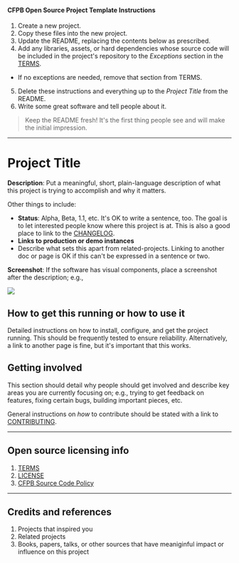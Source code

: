 #### CFPB Open Source Project Template Instructions

1. Create a new project.
2. Copy these files into the new project.
3. Update the README, replacing the contents below as prescribed.
4. Add any libraries, assets, or hard dependencies whose source code will be included
   in the project's repository to the _Exceptions_ section in the [TERMS](TERMS.md).
  - If no exceptions are needed, remove that section from TERMS.
5. Delete these instructions and everything up to the _Project Title_ from the README.
6. Write some great software and tell people about it.

> Keep the README fresh! It's the first thing people see and will make the initial impression.

----

# Project Title

<!-- start-description -->
**Description**:  Put a meaningful, short, plain-language description of what
this project is trying to accomplish and why it matters.

Other things to include:

  - **Status**:  Alpha, Beta, 1.1, etc. It's OK to write a sentence, too. The goal is to let interested people know where this project is at. This is also a good place to link to the [CHANGELOG](CHANGELOG.md).
  - **Links to production or demo instances**
  - Describe what sets this apart from related-projects. Linking to another doc or page is OK if this can't be expressed in a sentence or two.


**Screenshot**: If the software has visual components, place a screenshot after the description; e.g.,

![](https://raw.githubusercontent.com/cfpb/open-source-project-template/master/screenshot.png)
<!-- end-description -->

## How to get this running or how to use it

Detailed instructions on how to install, configure, and get the project running.
This should be frequently tested to ensure reliability. Alternatively, a link to
another page is fine, but it's important that this works.


## Getting involved

This section should detail why people should get involved and describe key areas you are
currently focusing on; e.g., trying to get feedback on features, fixing certain bugs, building
important pieces, etc.

General instructions on _how_ to contribute should be stated with a link to [CONTRIBUTING](CONTRIBUTING.md).


----

## Open source licensing info
1. [TERMS](TERMS.md)
2. [LICENSE](LICENSE)
3. [CFPB Source Code Policy](https://github.com/cfpb/source-code-policy/)


----

## Credits and references

1. Projects that inspired you
2. Related projects
3. Books, papers, talks, or other sources that have meaniginful impact or influence on this project 
